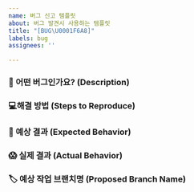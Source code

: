 ```yaml
---
name: 버그 신고 템플릿
about: 버그 발견시 사용하는 템플릿
title: "[BUG\U0001F6A8]"
labels: bug
assignees: ''

---
```


### 🐛 어떤 버그인가요? (Description)

### 💻해결 방법 (Steps to Reproduce)

### 🤔 예상 결과 (Expected Behavior)

### 😱 실제 결과 (Actual Behavior)

### 🏷️ 예상 작업 브랜치명 (Proposed Branch Name)
